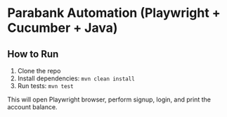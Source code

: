 # Parabank Automation (Playwright + Cucumber + Java)

## How to Run

1. Clone the repo
2. Install dependencies: `mvn clean install`
3. Run tests: `mvn test`

This will open Playwright browser, perform signup, login, and print the account balance.
